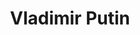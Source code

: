 ---
title: "Vladimir Putin"
hashtag: "vladimir-putin"
born-on: 1952-10-07
layout: hashtag
tags:
  - politician
  - Russian
  - president
  - human being
  - alive at the moment
---